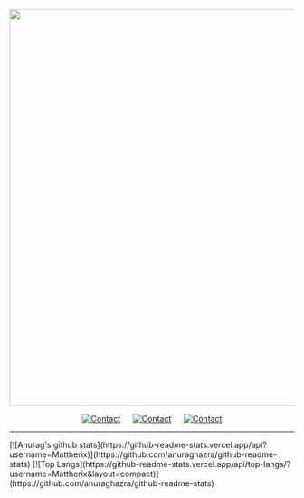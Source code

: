 
<p alt="header" align="center">
  <img src="https://preview.redd.it/810g0l3sgis01.gif?width=1024&s=1942f1e24a0c53e8be77ce0845d4bc1343924147" width="700" />
</p>

<p alt="contacts" align="center">
  <a href="" TARGET="_blank"><img src="https://img.shields.io/badge/Contact-on%20Discord-blueviolet"  hspace="9" alt="Contact"></a>
  <a href="https://twitter.com/Mattherix_" TARGET="_blank"><img src="https://img.shields.io/badge/Contact-on%20Twitter-blue"  hspace="9" alt="Contact"></a>
  <a href="https://protonmail.com/" TARGET="_blank"><img src="https://img.shields.io/badge/Contact-on%20Email-lightgrey" hspace="9" alt="Contact"></a>
</p>

<hr>
[![Anurag's github stats](https://github-readme-stats.vercel.app/api?username=Mattherix)](https://github.com/anuraghazra/github-readme-stats)
[![Top Langs](https://github-readme-stats.vercel.app/api/top-langs/?username=Mattherix&layout=compact)](https://github.com/anuraghazra/github-readme-stats)
